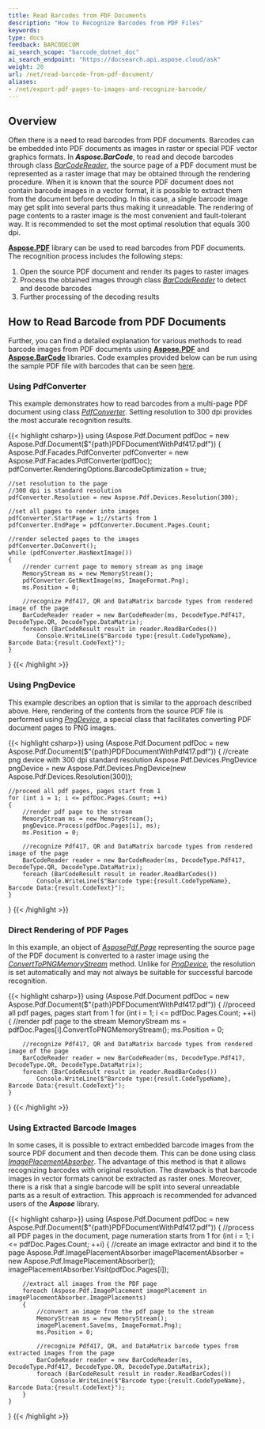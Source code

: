 ```yaml
---
title: Read Barcodes from PDF Documents
description: "How to Recognize Barcodes from PDF Files"
keywords:
type: docs
feedback: BARCODECOM
ai_search_scope: "barcode_dotnet_doc"
ai_search_endpoint: "https://docsearch.api.aspose.cloud/ask"
weight: 20
url: /net/read-barcode-from-pdf-document/
aliases: 
- /net/export-pdf-pages-to-images-and-recognize-barcode/
---
```


## **Overview** 

Often there is a need to read barcodes from PDF documents. Barcodes can be embedded into PDF documents as images in raster or special PDF vector graphics formats. In ***Aspose.BarCode***, to read and decode barcodes through class [*BarCodeReader*](https://reference.aspose.com/barcode/net/aspose.barcode.barcoderecognition/barcodereader), the source page of a PDF document must be represented as a raster image that may be obtained through the rendering procedure. When it is known that the source PDF document does not contain barcode images in a vector format, it is possible to extract them from the document before decoding. In this case, a single barcode image may get split into several parts thus making it unreadable. The rendering of page contents to a raster image is the most convenient and fault-tolerant way. It is recommended to set the most optimal resolution that equals 300 dpi.  
  
[**Aspose.PDF**](https://products.aspose.com/pdf/net/) library can be used to read barcodes from PDF documents. The recognition process includes the following steps:
1.	Open the source PDF document and render its pages to raster images
2.	Process the obtained images through class [*BarCodeReader*](https://reference.aspose.com/barcode/net/aspose.barcode.barcoderecognition/barcodereader) to detect and decode barcodes
3.	Further processing of the decoding results
  
## **How to Read Barcode from PDF Documents**
Further, you can find a detailed explanation for various methods to read barcode images from PDF documents using [**Aspose.PDF**](https://reference.aspose.com/pdf/net/) and [**Aspose.BarCode**](https://reference.aspose.com/barcode/net/) libraries. Code examples provided below can be run using the sample PDF file with barcodes that can be seen [here](pdfdocumentwithpdf417.pdf).

### **Using PdfConverter**

This example demonstrates how to read barcodes from a multi-page PDF document using class [*PdfConverter*](https://reference.aspose.com/pdf/net/aspose.pdf.facades/pdfconverter). Setting resolution to 300 dpi provides the most accurate recognition results.

{{< highlight csharp>}}
using (Aspose.Pdf.Document pdfDoc = new Aspose.Pdf.Document($"{path}PDFDocumentWithPdf417.pdf"))
{
    Aspose.Pdf.Facades.PdfConverter pdfConverter = new Aspose.Pdf.Facades.PdfConverter(pdfDoc);
    pdfConverter.RenderingOptions.BarcodeOptimization = true;

    //set resolution to the page
    //300 dpi is standard resolution
    pdfConverter.Resolution = new Aspose.Pdf.Devices.Resolution(300);

    //set all pages to render into images
    pdfConverter.StartPage = 1;//starts from 1
    pdfConverter.EndPage = pdfConverter.Document.Pages.Count;

    //render selected pages to the images
    pdfConverter.DoConvert();
    while (pdfConverter.HasNextImage())
    {
        //render current page to memory stream as png image
        MemoryStream ms = new MemoryStream();
        pdfConverter.GetNextImage(ms, ImageFormat.Png);
        ms.Position = 0;

        //recognize Pdf417, QR and DataMatrix barcode types from rendered image of the page
        BarCodeReader reader = new BarCodeReader(ms, DecodeType.Pdf417, DecodeType.QR, DecodeType.DataMatrix);
        foreach (BarCodeResult result in reader.ReadBarCodes())
            Console.WriteLine($"Barcode type:{result.CodeTypeName}, Barcode Data:{result.CodeText}");
    }
}
{{< /highlight >}}


### **Using PngDevice**
This example describes an option that is similar to the approach described above. Here, rendering of the contents from the source PDF file is performed using [*PngDevice*](https://reference.aspose.com/pdf/net/aspose.pdf.devices/pngdevice), a special class that facilitates converting PDF document pages to PNG images.
  
{{< highlight csharp>}}
using (Aspose.Pdf.Document pdfDoc = new Aspose.Pdf.Document($"{path}PDFDocumentWithPdf417.pdf"))
{
    //create png device with 300 dpi standard resolution
    Aspose.Pdf.Devices.PngDevice pngDevice = new Aspose.Pdf.Devices.PngDevice(new Aspose.Pdf.Devices.Resolution(300));

    //proceed all pdf pages, pages start from 1
    for (int i = 1; i <= pdfDoc.Pages.Count; ++i)
    {
        //render pdf page to the stream
        MemoryStream ms = new MemoryStream();
        pngDevice.Process(pdfDoc.Pages[i], ms);
        ms.Position = 0;

        //recognize Pdf417, QR and DataMatrix barcode types from rendered image of the page
        BarCodeReader reader = new BarCodeReader(ms, DecodeType.Pdf417, DecodeType.QR, DecodeType.DataMatrix);
        foreach (BarCodeResult result in reader.ReadBarCodes())
            Console.WriteLine($"Barcode type:{result.CodeTypeName}, Barcode Data:{result.CodeText}");
    }
}
{{< /highlight >}}


### **Direct Rendering of PDF Pages**

In this example, an object of [*AsposePdf.Page*](https://reference.aspose.com/pdf/net/aspose.pdf/page) representing the source page of the PDF document is converted to a raster image using the [*ConvertToPNGMemoryStream*](https://reference.aspose.com/pdf/net/aspose.pdf/page/methods/converttopngmemorystream) method. Unlike for [*PngDevice*](https://reference.aspose.com/pdf/net/aspose.pdf.devices/pngdevice), the resolution is set automatically and may not always be suitable for successful barcode recognition.
  
{{< highlight csharp>}}
using (Aspose.Pdf.Document pdfDoc = new Aspose.Pdf.Document($"{path}PDFDocumentWithPdf417.pdf"))
{
    //proceed all pdf pages, pages start from 1
    for (int i = 1; i <= pdfDoc.Pages.Count; ++i)
    {
        //render pdf page to the stream
        MemoryStream ms = pdfDoc.Pages[i].ConvertToPNGMemoryStream();
        ms.Position = 0;

        //recognize Pdf417, QR and DataMatrix barcode types from rendered image of the page
        BarCodeReader reader = new BarCodeReader(ms, DecodeType.Pdf417, DecodeType.QR, DecodeType.DataMatrix);
        foreach (BarCodeResult result in reader.ReadBarCodes())
            Console.WriteLine($"Barcode type:{result.CodeTypeName}, Barcode Data:{result.CodeText}");
    }
}
{{< /highlight >}}
  
### **Using Extracted Barcode Images**
In some cases, it is possible to extract embedded barcode images from the source PDF document and then decode them. This can be done using class [*ImagePlacementAbsorber*](https://reference.aspose.com/pdf/net/aspose.pdf/imageplacementabsorber).
The advantage of this method is that it allows recognizing barcodes with original resolution. The drawback is that barcode images in vector formats cannot be extracted as raster ones. Moreover, there is a risk that a single barcode will be split into several unreadable parts as a result of extraction. This approach is recommended for advanced users of the ***Aspose*** library. 
  
{{< highlight csharp>}}
using (Aspose.Pdf.Document pdfDoc = new Aspose.Pdf.Document($"{path}PDFDocumentWithPdf417.pdf"))
{
    //process all PDF pages in the document, page numeration starts from 1
    for (int i = 1; i <= pdfDoc.Pages.Count; ++i)
    {
        //create an image extractor and bind it to the page
        Aspose.Pdf.ImagePlacementAbsorber imagePlacementAbsorber = new Aspose.Pdf.ImagePlacementAbsorber();
        imagePlacementAbsorber.Visit(pdfDoc.Pages[i]);

        //extract all images from the PDF page
        foreach (Aspose.Pdf.ImagePlacement imagePlacement in imagePlacementAbsorber.ImagePlacements)
        {
            //convert an image from the pdf page to the stream
            MemoryStream ms = new MemoryStream();
            imagePlacement.Save(ms, ImageFormat.Png);
            ms.Position = 0;

            //recognize Pdf417, QR, and DataMatrix barcode types from extracted images from the page
            BarCodeReader reader = new BarCodeReader(ms, DecodeType.Pdf417, DecodeType.QR, DecodeType.DataMatrix);
            foreach (BarCodeResult result in reader.ReadBarCodes())
                Console.WriteLine($"Barcode type:{result.CodeTypeName}, Barcode Data:{result.CodeText}");
        }
    }
}
{{< /highlight >}}